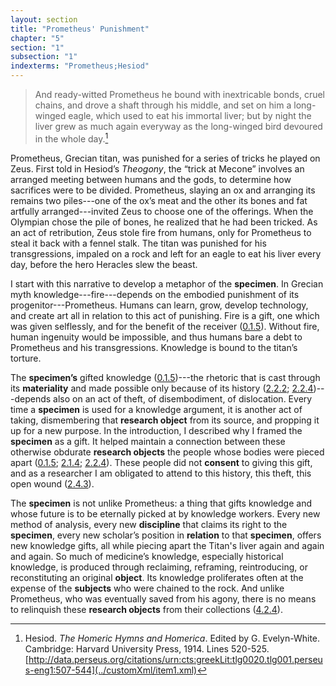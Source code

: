 ```yaml
---
layout: section
title: "Prometheus' Punishment"
chapter: "5"
section: "1"
subsection: "1"
indexterms: "Prometheus;Hesiod"
---
```


>And ready-witted Prometheus he bound with inextricable bonds, cruel chains, and drove a shaft through his middle, and set on him a long-winged eagle, which used to eat his immortal liver; but by night the liver grew as much again everyway as the long-winged bird devoured in the whole day.[^fn1]

Prometheus, Grecian titan, was punished for a series of tricks he played on Zeus. First told in Hesiod’s *Theogony*, the “trick at Mecone” involves an arranged meeting between humans and the gods, to determine how sacrifices were to be divided. Prometheus, slaying an ox and arranging its remains two piles---one of the ox’s meat and the other its bones and fat artfully arranged---invited Zeus to choose one of the offerings. When the Olympian chose the pile of bones, he realized that he had been tricked. As an act of retribution, Zeus stole fire from humans, only for Prometheus to steal it back with a fennel stalk. The titan was punished for his transgressions, impaled on a rock and left for an eagle to eat his liver every day, before the hero Heracles slew the beast.

I start with this narrative to develop a metaphor of the <span data-tooltip aria-haspopup="true" class="has-tip" data-disable-hover="false" tabindex="1" data-title="Specimen refers to any naturally occurring phenomenon that has been extracted from its original context and placed within a knowledge framework to understand and describe that phenomenon."><b>specimen</b></span>. In Grecian myth knowledge---fire---depends on the embodied punishment of its progenitor---Prometheus. Humans can learn, grow, develop technology, and create art all in relation to this act of punishing. Fire is a gift, one which was given selflessly, and for the benefit of the receiver (<a href="{{ site.baseurl }}/dissertation/0_1_5">0.1.5</a>). Without fire, human ingenuity would be impossible, and thus humans bare a debt to Prometheus and his transgressions. Knowledge is bound to the titan’s torture.

The <span data-tooltip aria-haspopup="true" class="has-tip" data-disable-hover="false" tabindex="1" data-title="Specimen refers to any naturally occurring phenomenon that has been extracted from its original context and placed within a knowledge framework to understand and describe that phenomenon."><b>specimen’s</b></span> gifted knowledge (<a href="{{ site.baseurl }}/dissertation/0_1_5">0.1.5</a>)---the rhetoric that is cast through its <span data-tooltip aria-haspopup="true" class="has-tip" data-disable-hover="false" tabindex="1" data-title="I use this term, 'material', to connect my thinking to new materialism, a philosophical posthuman approach which sees nonhuman agents in the world as having distinct agencies. Material broadly refers to the complex lives of nonhuman-- things and their interactions in the world."><b>materiality</b></span> and made possible only because of its history (<a href="{{ site.baseurl }}/dissertation/2_2_2">2.2.2</a>; <a href="{{ site.baseurl }}/dissertation/2_2_4">2.2.4</a>)---depends also on an act of theft, of disembodiment, of dislocation. Every time a <span data-tooltip aria-haspopup="true" class="has-tip" data-disable-hover="false" tabindex="1" data-title="Specimen refers to any naturally occurring phenomenon that has been extracted from its original context and placed within a knowledge framework to understand and describe that phenomenon."><b>specimen</b></span> is used for a knowledge argument, it is another act of taking, dismembering that <span data-tooltip aria-haspopup="true" class="has-tip" data-disable-hover="false" tabindex="1" data-title="I use the term research object to refer to materials that have been divorced from the subject of their origin. Object, as I use it, carefully considers how human patients are denied their humanity through transformations that deem them as objects."><b>research object</b></span> from its source, and propping it up for a new purpose. In the introduction, I described why I framed the <span data-tooltip aria-haspopup="true" class="has-tip" data-disable-hover="false" tabindex="1" data-title="Specimen refers to any naturally occurring phenomenon that has been extracted from its original context and placed within a knowledge framework to understand and describe that phenomenon."><b>specimen</b></span> as a gift. It helped maintain a connection between these otherwise obdurate <span data-tooltip aria-haspopup="true" class="has-tip" data-disable-hover="false" tabindex="1" data-title="I use the term research object to refer to materials that have been divorced from the subject of their origin. Object, as I use it, carefully considers how human patients are denied their humanity through transformations that deem them as objects."><b>research objects</b></span> the people whose bodies were pieced apart (<a href="{{ site.baseurl }}/dissertation/0_1_5">0.1.5</a>; <a href="{{ site.baseurl }}/dissertation/2_1_4">2.1.4</a>; <a href="{{ site.baseurl }}/dissertation/2_2_4">2.2.4</a>). These people did not <span data-tooltip aria-haspopup="true" class="has-tip" data-disable-hover="false" tabindex="1" data-title="I use the phrase 'consent' to refer to the idea of informed consent: that a research subject needs to be aware of what will happen to them in a research project, and that they have the ability to say 'no' at any point during the research program."><b>consent</b></span> to giving this gift, and as a researcher I am obligated to attend to this history, this theft, this open wound (<a href="{{ site.baseurl }}/dissertation/2_4_3">2.4.3</a>).

The <span data-tooltip aria-haspopup="true" class="has-tip" data-disable-hover="false" tabindex="1" data-title="Specimen refers to any naturally occurring phenomenon that has been extracted from its original context and placed within a knowledge framework to understand and describe that phenomenon."><b>specimen</b></span> is not unlike Prometheus: a thing that gifts knowledge and whose future is to be eternally picked at by knowledge workers. Every new method of analysis, every new <span data-tooltip aria-haspopup="true" class="has-tip" data-disable-hover="false" tabindex="1" data-title="Discipline is used here in the Foucauldian sense. It is a pun that links forced discipline with the idea of a discipline of knowledge. Disciplining is a process where certain phenomena are made understandable through demarcation and definition in an academic field."><b>discipline</b></span> that claims its right to the <span data-tooltip aria-haspopup="true" class="has-tip" data-disable-hover="false" tabindex="1" data-title="Specimen refers to any naturally occurring phenomenon that has been extracted from its original context and placed within a knowledge framework to understand and describe that phenomenon."><b>specimen</b></span>, every new scholar’s position in <span data-tooltip aria-haspopup="true" class="has-tip" data-disable-hover="false" tabindex="1" data-title="Relationality, as I use it, is indebted to Indigenous knowledge systems. Relation refers to the ways researchers become connected to and obligated to the people, ideas, and non-human entities which they study."><b>relation</b></span> to that <span data-tooltip aria-haspopup="true" class="has-tip" data-disable-hover="false" tabindex="1" data-title="Specimen refers to any naturally occurring phenomenon that has been extracted from its original context and placed within a knowledge framework to understand and describe that phenomenon."><b>specimen</b></span>, offers new knowledge gifts, all while piecing apart the Titan's liver again and again and again. So much of medicine’s knowledge, especially historical knowledge, is produced through reclaiming, reframing, reintroducing, or reconstituting an original <span data-tooltip aria-haspopup="true" class="has-tip" data-disable-hover="false" tabindex="1" data-title="I use the term research object to refer to materials that have been divorced from the subject of their origin. Object, as I use it, carefully considers how human patients are denied their humanity through transformations that deem them as objects."><b>object</b></span>. Its knowledge proliferates often at the expense of the <span data-tooltip aria-haspopup="true" class="has-tip" data-disable-hover="false" tabindex="1" data-title="The term research subject refers to a human person who has been ingested into a research program, and whose identity, personhood, and body have become the focus of a research program. I think of the subject in a Foucauldian sense: The 'subject' is a pun on the monarchal subject, someone who has no agency under the spectacular power of the sovereign. In this case it the subject lacks agency in relation to the researcher studying them."><b>subjects</b></span> who were chained to the rock. And unlike Prometheus, who was eventually saved from his agony, there is no means to relinquish these <span data-tooltip aria-haspopup="true" class="has-tip" data-disable-hover="false" tabindex="1" data-title="I use the term research object to refer to materials that have been divorced from the subject of their origin. Object, as I use it, carefully considers how human patients are denied their humanity through transformations that deem them as objects."><b>research objects</b></span> from their collections (<a href="{{ site.baseurl }}/dissertation/4_2_4">4.2.4</a>).

<div class="style-divider">
 	<div class="line"></div>
</div>

[^fn1]: Hesiod. *The Homeric Hymns and Homerica*. Edited by G. Evelyn-White. Cambridge: Harvard University Press, 1914. Lines 520-525. [http://data.perseus.org/citations/urn:cts:greekLit:tlg0020.tlg001.perseus-eng1:507-544](../customXml/item1.xml)